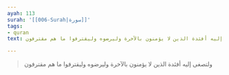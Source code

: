 ```yaml
---
ayah: 113
surah: '[[006-Surah|سورة]]'
tags:
- quran
text: ولتصغى إليه أفئدة الذين لا يؤمنون بالآخرة وليرضوه وليقترفوا ما هم مقترفون

---
```

> ولتصغى إليه أفئدة الذين لا يؤمنون بالآخرة وليرضوه وليقترفوا ما هم مقترفون
